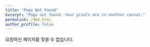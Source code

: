 ```yaml
---
title: "Page Not Found"
excerpt: "Page not found. Your pixels are in another canvas."
permalink: /404.html
author_profile: false
---
```


요청하신 페이지를 찾을 수 없습니다.

<script>
  var GOOG_FIXURL_LANG = 'en';
  var GOOG_FIXURL_SITE = 'https://koreain.github.io/'
</script>
<script src="https://linkhelp.clients.google.com/tbproxy/lh/wm/fixurl.js">
</script>